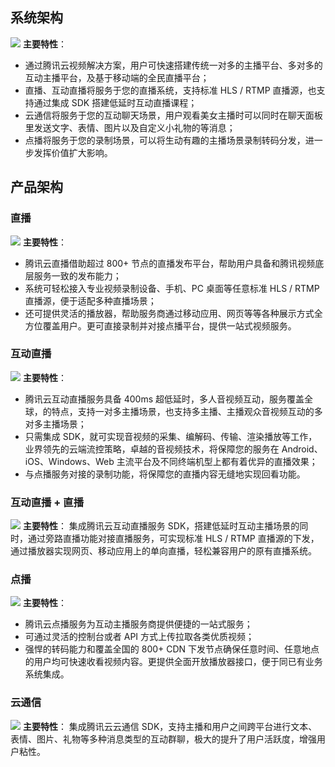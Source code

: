 ## 系统架构
![](https://mc.qcloudimg.com/static/img/27f86e50bf0177a2ae691514a3b82538/image.png)
**主要特性**：
- 通过腾讯云视频解决方案，用户可快速搭建传统一对多的主播平台、多对多的互动主播平台，及基于移动端的全民直播平台；
- 直播、互动直播将服务于您的直播系统，支持标准 HLS / RTMP 直播源，也支持通过集成 SDK 搭建低延时互动直播课程；
- 云通信将服务于您的互动聊天场景，用户观看美女主播时可以同时在聊天面板里发送文字、表情、图片以及自定义小礼物的等消息；
- 点播将服务于您的录制场景，可以将生动有趣的主播场景录制转码分发，进一步发挥价值扩大影响。

## 产品架构
### 直播
![](https://mc.qcloudimg.com/static/img/c8cb9d388dedf0ec7f8e0314bd3546e1/image.png)
**主要特性**：
- 腾讯云直播借助超过 800+ 节点的直播发布平台，帮助用户具备和腾讯视频底层服务一致的发布能力；
- 系统可轻松接入专业视频录制设备、手机、PC 桌面等任意标准 HLS / RTMP 直播源，便于适配多种直播场景；
- 还可提供灵活的播放器，帮助服务商通过移动应用、网页等等各种展示方式全方位覆盖用户。更可直接录制并对接点播平台，提供一站式视频服务。

### 互动直播
![](https://mc.qcloudimg.com/static/img/bfde8e4c988c3fdb4c983299c475746d/image.png)
**主要特性**：
- 腾讯云互动直播服务具备 400ms 超低延时，多人音视频互动，服务覆盖全球，的特点，支持一对多主播场景，也支持多主播、主播观众音视频互动的多对多主播场景；
- 只需集成 SDK，就可实现音视频的采集、编解码、传输、渲染播放等工作，业界领先的云端流控策略，卓越的音视频技术，将保障您的服务在 Android、iOS、Windows、Web 主流平台及不同终端机型上都有着优异的直播效果；
- 与点播服务对接的录制功能，将保障您的直播内容无缝地实现回看功能。

### 互动直播 + 直播
![](https://mc.qcloudimg.com/static/img/a9026e0713f626d5cbafdc91660d9202/image.png)
**主要特性**：
集成腾讯云互动直播服务 SDK，搭建低延时互动主播场景的同时，通过旁路直播功能对接直播服务，可实现标准 HLS / RTMP 直播源的下发，通过播放器实现网页、移动应用上的单向直播，轻松兼容用户的原有直播系统。

### 点播
![](https://mc.qcloudimg.com/static/img/f3781c60fc37e217a57abf2b29867e50/image.png)
**主要特性**：
- 腾讯云点播服务为互动主播服务商提供便捷的一站式服务；
- 可通过灵活的控制台或者 API 方式上传拉取各类优质视频；
- 强悍的转码能力和覆盖全国的 800+ CDN 下发节点确保任意时间、任意地点的用户均可快速收看视频内容。更提供全面开放播放器接口，便于同已有业务系统集成。

### 云通信
![](https://mc.qcloudimg.com/static/img/989d8b358d0f2f47befdb4e8f482632c/image.png)
**主要特性**：
集成腾讯云云通信 SDK，支持主播和用户之间跨平台进行文本、表情、图片、礼物等多种消息类型的互动群聊，极大的提升了用户活跃度，增强用户粘性。



